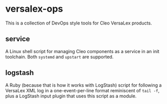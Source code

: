 versalex-ops
============

This is a collection of DevOps style tools for Cleo VersaLex products.

## service

A Linux shell script for managing Cleo components as a service in an init toolchain.  Both `systemd` and `upstart` are supported.

## logstash

A Ruby (because that is how it works with LogStash) script for following a VersaLex XML log
in a one-event-per-line format reminiscent of `tail -f`, plus a LogStash input plugin that uses
this script as a module.
